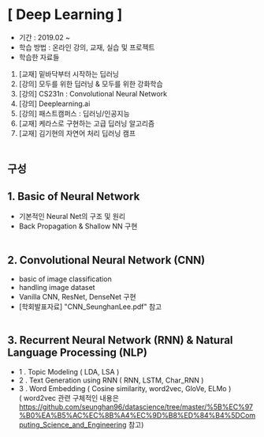 # [ Deep Learning ] 

- 기간 : 2019.02 ~
- 학습 방법 : 온라인 강의, 교재, 실습 및 프로젝트
- 학습한 자료들 </br>
1) [교재] 밑바닥부터 시작하는 딥러닝
2) [강의] 모두를 위한 딥러닝 & 모두를 위한 강화학습
2) [강의] CS231n : Convolutional Neural Network
4) [강의] Deeplearning.ai
5) [강의] 패스트캠퍼스 : 딥러닝/인공지능
5) [교재] 케라스로 구현하는 고급 딥러닝 알고리즘
6) [교재] 김기현의 자연어 처리 딥러닝 캠프 </br> </br>

## 구성
## 1. Basic of Neural Network
- 기본적인 Neural Net의 구조 및 원리
- Back Propagation & Shallow NN 구현 </br> </br>

## 2. Convolutional Neural Network (CNN)
- basic of image classification
- handling image dataset
- Vanilla CNN, ResNet, DenseNet 구현
- [학회발표자료] "CNN_SeunghanLee.pdf" 참고 </br> </br>

## 3. Recurrent Neural Network (RNN) & Natural Language Processing (NLP) 
- 1 . Topic Modeling ( LDA, LSA )
- 2 . Text Generation using RNN ( RNN, LSTM, Char_RNN )
- 3 . Word Embedding ( Cosine similarity, word2vec, GloVe, ELMo ) </br>
( word2vec 관련 구체적인 내용은 https://github.com/seunghan96/datascience/tree/master/%5B%EC%97%B0%EA%B5%AC%EC%8B%A4%EC%9D%B8%ED%84%B4%5DComputing_Science_and_Engineering 참고) 
